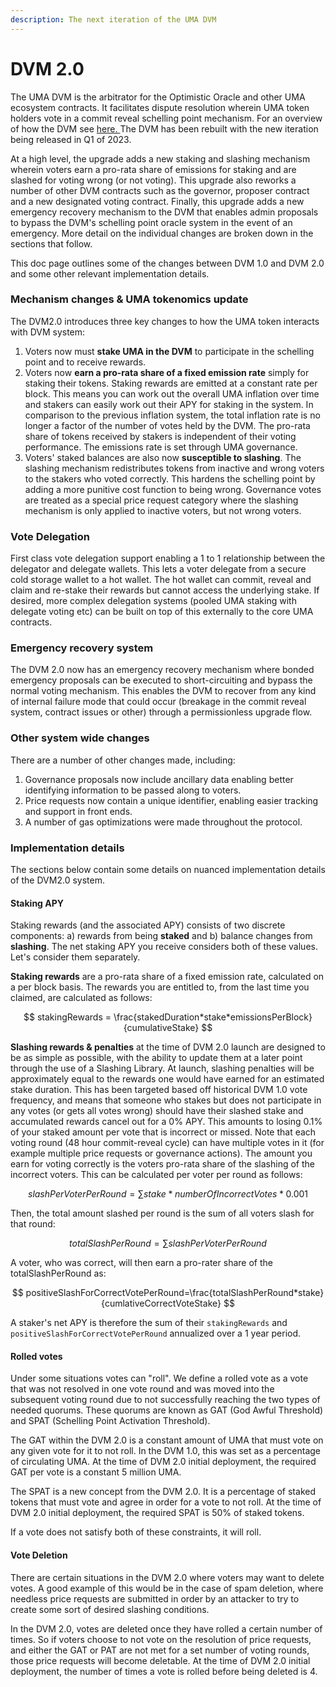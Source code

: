 ```yaml
---
description: The next iteration of the UMA DVM
---
```


# DVM 2.0

The UMA DVM is the arbitrator for the Optimistic Oracle and other UMA ecosystem contracts. It facilitates dispute resolution wherein UMA token holders vote in a commit reveal schelling point mechanism. For an overview of how the DVM see [here. ](https://docs.umaproject.org/protocol-overview/how-does-umas-oracle-work#umas-data-verification-mechanism)The DVM has been rebuilt with the new iteration being released in Q1 of 2023.&#x20;

At a high level, the upgrade adds a new staking and slashing mechanism wherein voters earn a pro-rata share of emissions for staking and are slashed for voting wrong (or not voting). This upgrade also reworks a number of other DVM contracts such as the governor, proposer contract and a new designated voting contract. Finally, this upgrade adds a new emergency recovery mechanism to the DVM that enables admin proposals to bypass the DVM's schelling point oracle system in the event of an emergency. More detail on the individual changes are broken down in the sections that follow.&#x20;

This doc page outlines some of the changes between DVM 1.0 and DVM 2.0 and some other relevant implementation details.

### Mechanism changes & UMA tokenomics update

The DVM2.0 introduces three key changes to how the UMA token interacts with DVM system:

1. Voters now must **stake UMA in the DVM** to participate in the schelling point and to receive rewards. &#x20;
2. Voters now **earn a pro-rata share of a fixed emission rate** simply for staking their tokens. Staking rewards are emitted at a constant rate per block. This means you can work out the overall UMA inflation over time and stakers can easily work out their APY for staking in the system. In comparison to the previous inflation system, the total inflation rate is no longer a factor of the number of votes held by the DVM. The pro-rata share of tokens received by stakers is independent of their voting performance. The emissions rate is set through UMA governance.&#x20;
3. Voters' staked balances are also now  **susceptible to slashing**. The slashing mechanism redistributes tokens from inactive and wrong voters to the stakers who voted correctly. This hardens the schelling point by adding a more punitive cost function to being wrong. Governance votes are treated as a special price request category where the slashing mechanism is only applied to inactive voters, but not wrong voters.

### Vote Delegation

First class vote delegation support enabling a 1 to 1 relationship between the delegator and delegate wallets. This lets a voter delegate from a secure cold storage wallet to a hot wallet. The hot wallet can commit, reveal and claim and re-stake their rewards but cannot access the underlying stake. If desired, more complex delegation systems (pooled UMA staking with delegate voting etc) can be built on top of this externally to the core UMA contracts.

### Emergency recovery system

The DVM 2.0 now has an emergency recovery mechanism where bonded emergency proposals can be executed to short-circuiting and bypass the normal voting mechanism. This enables the DVM to recover from any kind of internal failure mode that could occur (breakage in the commit reveal system, contract issues or other) through a permissionless upgrade flow.

### Other system wide changes

There are a number of other changes made, including:

1. Governance proposals now include ancillary data enabling better identifying information to be passed along to voters.
2. Price requests now contain a unique identifier, enabling easier tracking and support in front ends.
3. A number of gas optimizations were made throughout the protocol.

### Implementation details

The sections below contain some details on nuanced implementation details of the DVM2.0 system.

#### Staking APY

Staking rewards (and the associated APY) consists of two discrete components: a) rewards from being **staked** and b) balance changes from **slashing**. The net staking APY you receive considers both of these values. Let's consider them separately.

**Staking rewards** are a pro-rata share of a fixed emission rate, calculated on a per block basis. The rewards you are entitled to, from the last time you claimed, are calculated as follows:

$$
stakingRewards = \frac{stakedDuration*stake*emissionsPerBlock}{cumulativeStake}
$$

**Slashing rewards & penalties** at the time of DVM 2.0 launch are designed to be as simple as possible, with the ability to update them at a later point through the use of a Slashing Library. At launch, slashing penalties will be approximately equal to the rewards one would have earned for an estimated stake duration. This has been targeted based off historical DVM 1.0 vote frequency, and means that someone who stakes but does not participate in any votes (or gets all votes wrong) should have their slashed stake and accumulated rewards cancel out for a 0% APY. This amounts to losing 0.1% of your staked amount per vote that is incorrect or missed. Note that each voting round (48 hour commit-reveal cycle) can have multiple votes in it (for example multiple price requests or governance actions). The amount you earn for voting correctly is the voters pro-rata share of the slashing of the incorrect voters. This can be calculated per voter per round as follows:

$$
slashPerVoterPerRound = \sum stake * numberOfIncorrectVotes * 0.001
$$

Then, the total amount slashed per round is the sum of all voters slash for that round:

$$
totalSlashPerRound = \sum slashPerVoterPerRound
$$

A voter, who was correct, will then earn a pro-rater share of the totalSlashPerRound as:

$$
positiveSlashForCorrectVotePerRound=\frac{totalSlashPerRound*stake}{cumlativeCorrectVoteStake}
$$

A staker's net APY is therefore the sum of their `stakingRewards` and `positiveSlashForCorrectVotePerRound` annualized over a 1 year period.

#### Rolled votes

Under some situations votes can "roll". We define a rolled vote as a vote that was not resolved in one vote round and was moved into the subsequent voting round due to not successfully reaching the two types of needed quorums. These quorums are known as GAT (God Awful Threshold) and SPAT (Schelling Point Activation Threshold).

The GAT within the DVM 2.0 is a constant amount of UMA that must vote on any given vote for it to not roll. In the DVM 1.0, this was set as a percentage of circulating UMA. At the time of DVM 2.0 initial deployment, the required GAT per vote is a constant 5 million UMA.

The SPAT is a new concept from the DVM 2.0. It is a percentage of staked tokens that must vote and agree in order for a vote to not roll. At the time of DVM 2.0 initial deployment, the required SPAT is 50% of staked tokens.

If a vote does not satisfy both of these constraints, it will roll.&#x20;

#### Vote Deletion

There are certain situations in the DVM 2.0 where voters may want to delete votes. A good example of this would be in the case of spam deletion, where needless price requests are submitted in order by an attacker to try to create some sort of desired slashing conditions.

In the DVM 2.0, votes are deleted once they have rolled a certain number of times. So if voters choose to not vote on the resolution of price requests, and either the GAT or PAT are not met for a set number of voting rounds, those price requests will become deletable. At the time of DVM 2.0 initial deployment, the number of times a vote is rolled before being deleted is 4.

